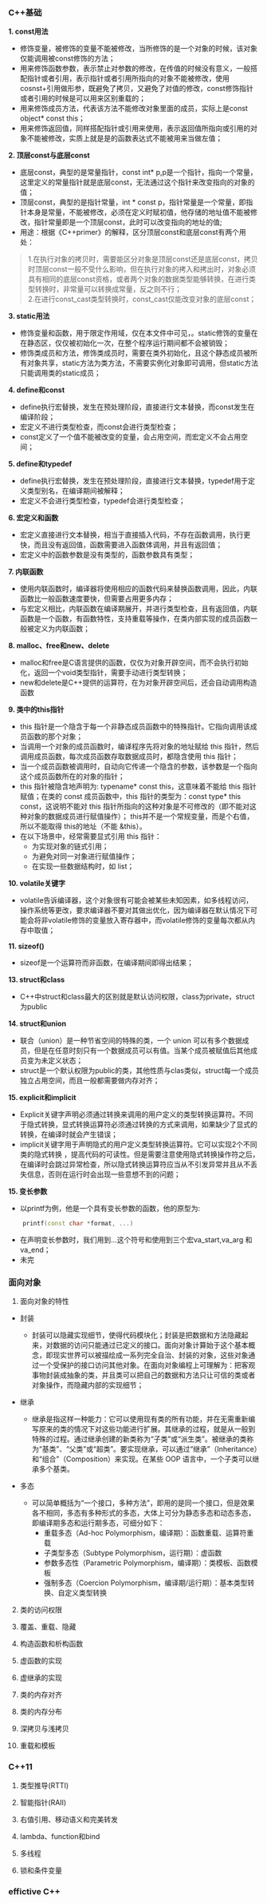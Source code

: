 ### C++基础
**1. const用法**
- 修饰变量，被修饰的变量不能被修改，当所修饰的是一个对象的时候，该对象仅能调用被const修饰的方法；
- 用来修饰函数参数，表示禁止对参数的修改，在传值的时候没有意义，一般搭配指针或者引用，表示指针或者引用所指向的对象不能被修改，使用cosnst+引用做形参，既避免了拷贝，又避免了对值的修改，const修饰指针或者引用的时候是可以用来区别重载的；
- 用来修饰成员方法，代表该方法不能修改对象里面的成员，实际上是const object* const this；
- 用来修饰返回值，同样搭配指针或引用来使用，表示返回值所指向或引用的对象不能被修改，实质上就是是的函数表达式不能被用来当做左值；

**2. 顶层const与底层const**
- 底层const，典型的是常量指针，const int* p,p是一个指针，指向一个常量，这里定义的常量指针就是底层const，无法通过这个指针来改变指向的对象的值；
- 顶层const，典型的是指针常量，int * const p，指针常量是一个常量，即指针本身是常量，不能被修改，必须在定义时赋初值，他存储的地址值不能被修改，指针常量即是一个顶层const，此时可以改变指向的地址的值;
- 用途：根据《C++primer》的解释，区分顶层const和底层const有两个用处：
> 1.在执行对象的拷贝时，需要能区分对象是顶层const还是底层const，拷贝时顶层const一般不受什么影响，但在执行对象的拷入和拷出时，对象必须具有相同的底层const资格，或者两个对象的数据类型能够转换，在进行类型转换时，非常量可以转换成常量，反之则不行；\
> 2.在进行const_cast类型转换时，const_cast仅能改变对象的底层const；

**3. static用法**
- 修饰变量和函数，用于限定作用域，仅在本文件中可见，。static修饰的变量在在静态区，仅仅被初始化一次，在整个程序运行期间都不会被销毁；
- 修饰类成员和方法，修饰类成员时，需要在类外初始化，且这个静态成员被所有对象共享，static方法为类方法，不需要实例化对象即可调用，但static方法只能调用类的static成员；

**4. define和const**
- define执行宏替换，发生在预处理阶段，直接进行文本替换，而const发生在编译阶段；
- 宏定义不进行类型检查，而const会进行类型检查；
- const定义了一个值不能被改变的变量，会占用空间，而宏定义不会占用空间；

**5. define和typedef**
- define执行宏替换，发生在预处理阶段，直接进行文本替换，typedef用于定义类型别名，在编译期间被解释；
- 宏定义不会进行类型检查，typedef会进行类型检查；

**6. 宏定义和函数**
- 宏定义直接进行文本替换，相当于直接插入代码，不存在函数调用，执行更快，而且没有返回值，函数需要进入函数体调用，并且有返回值；
- 宏定义中的函数参数是没有类型的，函数参数具有类型；

**7. 内联函数**
- 使用内联函数时，编译器将使用相应的函数代码来替换函数调用，因此，内联函数比一般函数速度要快，但需要占用更多内存；
- 与宏定义相比，内联函数在编译期展开，并进行类型检查，且有返回值，内联函数是一个函数，有函数特性，支持重载等操作，在类内部实现的成员函数一般被定义为内联函数；

**8. malloc、free和new、delete**
- malloc和free是C语言提供的函数，仅仅为对象开辟空间，而不会执行初始化，返回一个void类型指针，需要手动进行类型转换；
- new和delete是C++提供的运算符，在为对象开辟空间后，还会自动调用构造函数

**9. 类中的this指针**
- this 指针是一个隐含于每一个非静态成员函数中的特殊指针。它指向调用该成员函数的那个对象；
- 当调用一个对象的成员函数时，编译程序先将对象的地址赋给 this 指针，然后调用成员函数，每次成员函数存取数据成员时，都隐含使用 this 指针；
- 当一个成员函数被调用时，自动向它传递一个隐含的参数，该参数是一个指向这个成员函数所在的对象的指针；
- this 指针被隐含地声明为: typename* const this，这意味着不能给 this 指针赋值；在类的 const 成员函数中，this 指针的类型为：const type* this const，这说明不能对 this 指针所指向的这种对象是不可修改的（即不能对这种对象的数据成员进行赋值操作）；
this并不是一个常规变量，而是个右值，所以不能取得 this的地址（不能 &this）。
- 在以下场景中，经常需要显式引用 this 指针： 
   - 为实现对象的链式引用；
   - 为避免对同一对象进行赋值操作；
   - 在实现一些数据结构时，如 list；

**10. volatile关键字**
- volatile告诉编译器，这个对象很有可能会被某些未知因素，如多线程访问，操作系统等更改，要求编译器不要对其做出优化，因为编译器在默认情况下可能会将非volatile修饰的变量放入寄存器中，而volatile修饰的变量每次都从内存中取值；

**11. sizeof()**
- sizeof是一个运算符而非函数，在编译期间即得出结果；

**13. struct和class**
- C++中struct和class最大的区别就是默认访问权限，class为private，struct为public

**14. struct和union**
- 联合（union）是一种节省空间的特殊的类，一个 union 可以有多个数据成员，但是在任意时刻只有一个数据成员可以有值。当某个成员被赋值后其他成员变为未定义状态；
- struct是一个默认权限为public的类，其他性质与clas类似，struct每一个成员独立占用空间，而且一般都需要做内存对齐；

**15. explicit和implicit**
- Explicit关键字声明必须通过转换来调用的用户定义的类型转换运算符。不同于隐式转换，显式转换运算符必须通过转换的方式来调用，如果缺少了显式的转换，在编译时就会产生错误；
- implicit关键字用于声明隐式的用户定义类型转换运算符。它可以实现2个不同类的隐式转换 ，提高代码的可读性。但是需要注意使用隐式转换操作符之后，在编译时会跳过异常检查，所以隐式转换运算符应当从不引发异常并且从不丢失信息，否则在运行时会出现一些意想不到的问题；

**15. 变长参数**
- 以printf为例，他是一个具有变长参数的函数，他的原型为:
```cpp 
    printf(const char *format, ...)
```
- 在声明变长参数时，我们用到...这个符号和使用到三个宏va_start,va_arg 和va_end；
- 未完

### 面向对象
1. 面向对象的特性
- 封装
    - 封装可以隐藏实现细节，使得代码模块化；封装是把数据和方法隐藏起来，对数据的访问只能通过已定义的接口。面向对象计算始于这个基本概念，即现实世界可以被描绘成一系列完全自治、封装的对象，这些对象通过一个受保护的接口访问其他对象。在面向对象编程上可理解为：把客观事物封装成抽象的类，并且类可以把自己的数据和方法只让可信的类或者对象操作，而隐藏内部的实现细节；
- 继承
     - 继承是指这样一种能力：它可以使用现有类的所有功能，并在无需重新编写原来的类的情况下对这些功能进行扩展。其继承的过程，就是从一般到特殊的过程。通过继承创建的新类称为“子类”或“派生类”。被继承的类称为“基类”、“父类”或“超类”。要实现继承，可以通过“继承”（Inheritance）和“组合”（Composition）来实现。在某些 OOP 语言中，一个子类可以继承多个基类。

- 多态
    - 可以简单概括为“一个接口，多种方法”，即用的是同一个接口，但是效果各不相同，多态有多种形式的多态，大体上可分为静态多态和动态多态，即编译期多态和运行期多态，可细分如下：
        - 重载多态（Ad-hoc Polymorphism，编译期）：函数重载、运算符重载
        - 子类型多态（Subtype Polymorphism，运行期）：虚函数
        - 参数多态性（Parametric Polymorphism，编译期）：类模板、函数模板
        - 强制多态（Coercion Polymorphism，编译期/运行期）：基本类型转换、自定义类型转换
    
2. 类的访问权限

3. 覆盖、重载、隐藏

4. 构造函数和析构函数

5. 虚函数的实现

6. 虚继承的实现

7. 类的内存对齐

8. 类的内存分布

9. 深拷贝与浅拷贝

10. 重载和模板


### C++11
1. 类型推导(RTTI)

2. 智能指针(RAII)

3. 右值引用、移动语义和完美转发

4. lambda、function和bind

5. 多线程

6. 锁和条件变量


### effictive C++


